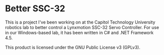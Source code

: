 Better SSC-32
===
This is a project I've been working on at the Capitol Technology University robotics lab to better control a Lynxmotion SSC-32 Servo Controller. For use in our Windows-based lab, it has been written in C# and .NET Framework 4.5.  
  
This product is licensed under the GNU Public License v3 (GPLv3).